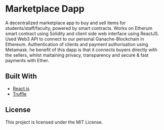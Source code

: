 # Marketplace Dapp

A decentralized marketplace app to buy and sell items for students/staff/faculty, powered by smart contracts.
Works on Etherum smart contract using Solidity and client side web interface using ReactJS.
Used Web3 API to connect to our personal Ganache-Blockchain in Ethereum. Authentication of clients and payment authorisation using Metamask.
he benefit of this dapp is that it connects buyers directly with the sellers, whilst maitaining privacy, transparency and secure & fast payments with Ether.

## Built With

* [React.js](https://reactjs.org/)
* [Truffle](https://www.trufflesuite.com/truffle)

## License

This project is licensed under the MIT License.

